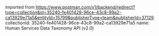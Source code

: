 imported from https://www.postman.com/v1/backend/redirect?type=collection&id=35240-fe401428-96ce-43c8-99a2-ca13929e71a5&entityId=15799&publisherType=team&publisherId=37129
collectionId: 35240-fe401428-96ce-43c8-99a2-ca13929e71a5
name: Human Services Data Taxonomy API (v2.0)